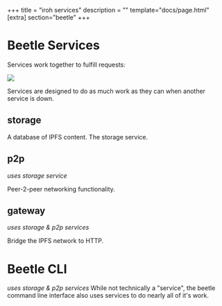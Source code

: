 +++
title = "iroh services"
description = ""
template="docs/page.html"
[extra]
section="beetle"
+++

# Beetle Services
Services work together to fulfill requests:

<img src="/docs/beetle/diagrams/fig_1_iroh_cloud_gateway.svg" />


Services are designed to do as much work as they can when another service is down.

## storage
A database of IPFS content. The storage service.

## p2p
_uses storage service_

Peer-2-peer networking functionality.

## gateway
_uses storage & p2p services_

Bridge the IPFS network to HTTP.

# Beetle CLI
_uses storage & p2p services_
While not technically a "service", the beetle command line interface also uses services to do nearly all of it's work.
